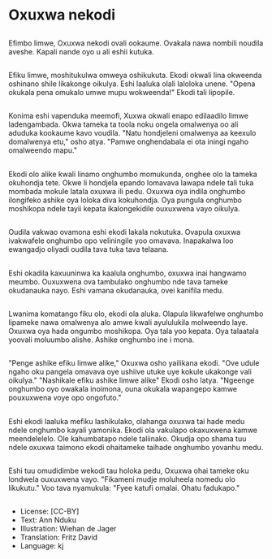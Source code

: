 # Oxuxwa nekodi

##
Efimbo limwe, Oxuxwa nekodi ovali ookaume. Ovakala nawa nombili noudila aveshe. Kapali nande oyo u ali eshii kutuka.

##
Efiku limwe, moshitukulwa omweya oshikukuta. Ekodi okwali lina okweenda oshinano shile likakonge oikulya. Eshi laaluka olali laloloka unene. "Opena okukala pena omukalo umwe mupu wokweenda!" Ekodi tali lipopile.

##
Konima eshi vapenduka meemofi, Xuxwa okwali enapo edilaadilo limwe ladengambada. Okwa tameka ta toola noku ongela omalwenya oo ali aduduka kookaume kavo voudila. "Natu hondjeleni omalwenya aa keexulo domalwenya etu," osho atya. "Pamwe onghendabala ei ota iningi ngaho omalweendo mapu."

##
Ekodi olo alike kwali linamo onghumbo momukunda, onghee olo la tameka okuhondja tete. Okwe li hondjela epando lomavava lawapa ndele tali tuka mombada mokule latala oxuxwa ili pedu. Oxuxwa oya indila onghumbo ilongifeko ashike oya loloka diva kokuhondja. Oya pungula onghumbo moshikopa ndele tayii kepata ikalongekidile ouxuxwena vayo oikulya.

##
Oudila vakwao ovamona eshi ekodi lakala nokutuka. Ovapula oxuxwa ivakwafele onghumbo opo veliningile yoo omavava. Inapakalwa loo ewangadjo oliyadi oudila tava tuka tava telaana.

##
Eshi okadila kaxuuninwa ka kaalula onghumbo, oxuxwa inai hangwamo meumbo. Ouxuxwena ova tambulako onghumbo nde tava tameke okudanauka nayo. Eshi vamana okudanauka, ovei kanifila medu.

##
Lwanima komatango fiku olo, ekodi ola aluka. Olapula likwafelwe onghumbo lipameke nawa omalwenya alo amwe kwali ayululukila molweendo laye. Oxuxwa oya hada ongumbo moshikopa. Oya tala yoo kepata. Oya talaatala yoovali moluumbo alishe. Ashike onghumbo ine i mona.

##
"Penge ashike efiku limwe alike," Oxuxwa osho yailikana ekodi. "Ove udule ngaho oku pangela omavava oye ushiive utuke uye kokule ukakonge vali oikulya." "Nashikale efiku ashike limwe alike" Ekodi osho latya. "Ngeenge onghumbo oyo owakala inoimona, ouna okukala wapangepo kamwe pouxuxwena voye opo ongofuto."

##
Eshi ekodi laaluka mefiku lashikulako, olahanga oxuxwa tai hade medu ndele onghumbo kayali yamonika. Ekodi ola vakulapo okaxuxwena kamwe meendelelelo. Ole kahumbatapo ndele taliinako. Okudja opo shama tuu ndele oxuxwa taimono ekodi ohaitameke taihade onghumbo yovanhu medu.

##
Eshi tuu omudidimbe wekodi tau holoka pedu, Oxuxwa ohai tameke oku londwela ouxuxwena vayo. "Fikameni mudje moluheela nomedu olo likukutu." Voo tava nyamukula: "Fyee katufi omalai. Ohatu fadukapo."

##
* License: [CC-BY]
* Text: Ann Nduku
* Illustration: Wiehan de Jager
* Translation: Fritz David
* Language: kj
